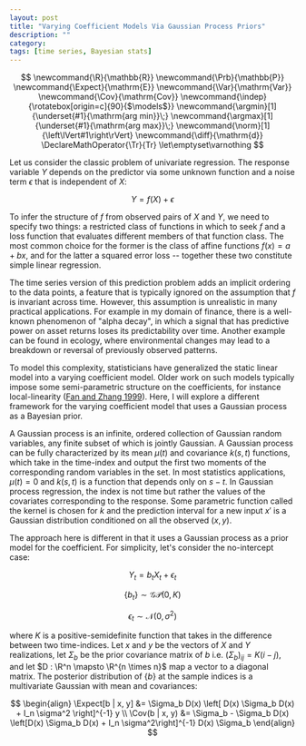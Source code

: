 ```yaml
---
layout: post
title: "Varying Coefficient Models Via Gaussian Process Priors"
description: ""
category: 
tags: [time series, Bayesian stats]
---
```


$$
  \newcommand{\R}{\mathbb{R}}
  \newcommand{\Prb}{\mathbb{P}}
  \newcommand{\Expect}{\mathrm{E}}
  \newcommand{\Var}{\mathrm{Var}}
  \newcommand{\Cov}{\mathrm{Cov}}
  \newcommand{\indep}{\rotatebox[origin=c]{90}{$\models$}}
  \newcommand{\argmin}[1]{\underset{#1}{\mathrm{arg min}}\;}
  \newcommand{\argmax}[1]{\underset{#1}{\mathrm{arg max}}\;}
  \newcommand{\norm}[1]{\left\lVert#1\right\rVert}
  \newcommand{\diff}{\mathrm{d}}
  \DeclareMathOperator{\Tr}{Tr}
  \let\emptyset\varnothing
$$

Let us consider the classic problem of univariate regression. The response variable $Y$ depends on the predictor via some unknown function and a noise term $\epsilon$ that is independent of $X$:

$$Y = f(X) + \epsilon$$

To infer the structure of $f$ from observed pairs of $X$ and $Y$, we need to specify two things: a restricted class of functions in which to seek $f$ and a loss function that evaluates different members of that function class. The most common choice for the former is the class of affine functions $f(x) = a + b x$, and for the latter a squared error loss -- together these two constitute simple linear regression.

The time series version of this prediction problem adds an implicit ordering to the data points, a feature that is typically ignored on the assumption that $f$ is invariant across time. However, this assumption is unrealistic in many practical applications. For example in my domain of finance, there is a well-known phenomenon of "alpha decay", in which a signal that has predictive power on asset returns loses its predictability over time. Another example can be found in ecology, where environmental changes may lead to a breakdown or reversal of previously observed patterns.

To model this complexity, statisticians have generalized the static linear model into a varying coefficient model. Older work on such models typically impose some semi-parametric structure on the coefficients, for instance local-linearity ([Fan and Zhang 1999](https://projecteuclid.org/euclid.aos/1017939139)). Here, I will explore a different framework for the varying coefficient model that uses a Gaussian process as a Bayesian prior.

A Gaussian process is an infinite, ordered collection of Gaussian random variables, any finite subset of which is jointly Gaussian. A Gaussian process can be fully characterized by its mean $\mu(t)$ and covariance $k(s, t)$ functions, which take in the time-index and output the first two moments of the corresponding random variables in the set. In most statistics applications, $\mu(t) = 0$ and $k(s, t)$ is a function that depends only on $s - t$. In Gaussian process regression, the index is not time but rather the values of the covariates corresponding to the response. Some parametric function called the kernel is chosen for $k$ and the prediction interval for a new input $x'$ is a Gaussian distribution conditioned on all the observed $(x, y)$.

The approach here is different in that it uses a Gaussian process as a prior model for the coefficient. For simplicity, let's consider the no-intercept case:

$$Y_t = b_t X_t + \epsilon_t$$

$$\{b_t\} \sim \mathcal{GP}(0, K)$$

$$\epsilon_t \sim \mathcal{N}(0, \sigma^2)$$

where $K$ is a positive-semidefinite function that takes in the difference between two time-indices. Let $x$ and $y$ be the vectors of $X$ and $Y$ realizations, let $\Sigma_b$ be the prior covariance matrix of $b$ i.e. $(\Sigma_b)_{ij} = K(i - j)$, and let $D : \R^n \mapsto \R^{n \times n}$ map a vector to a diagonal matrix. The posterior distribution of $\{b\}$ at the sample indices is a multivariate Gaussian with mean and covariances:

$$
\begin{align}
\Expect[b | x, y] &= \Sigma_b D(x) \left[ D(x) \Sigma_b D(x) + I_n \sigma^2 \right]^{-1} y \\
\Cov(b | x, y) &= \Sigma_b - \Sigma_b D(x) \left[D(x) \Sigma_b D(x) + I_n \sigma^2\right]^{-1} D(x) \Sigma_b
\end{align}
$$
